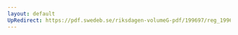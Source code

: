 ```yaml
---
layout: default
UpRedirect: https://pdf.swedeb.se/riksdagen-volumeG-pdf/199697/reg_199697/reg_199697_0205.pdf
---
```

